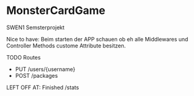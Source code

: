 # MonsterCardGame

SWEN1 Semsterprojekt

Nice to have: Beim starten der APP schauen ob eh alle Middlewares und Controller Methods custome Attribute besitzen.

TODO Routes
- PUT /users/{username}
- POST /packages

LEFT OFF AT: 
	Finished /stats

